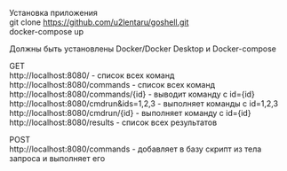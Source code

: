 Установка приложения  
git clone https://github.com/u2lentaru/goshell.git  
docker-compose up  
  
Должны быть установлены Docker/Docker Desktop и Docker-compose  
  
GET  
http://localhost:8080/ - список всех команд  
http://localhost:8080/commands - список всех команд  
http://localhost:8080/commands/{id} - выводит команду с id={id}  
http://localhost:8080/cmdrun&ids=1,2,3 - выполняет команды с id=1,2,3  
http://localhost:8080/cmdrun/{id} - выполняет команду с id={id}  
http://localhost:8080/results - список всех результатов  
  
POST  
http://localhost:8080/commands - добавляет в базу скрипт из тела запроса и выполняет его